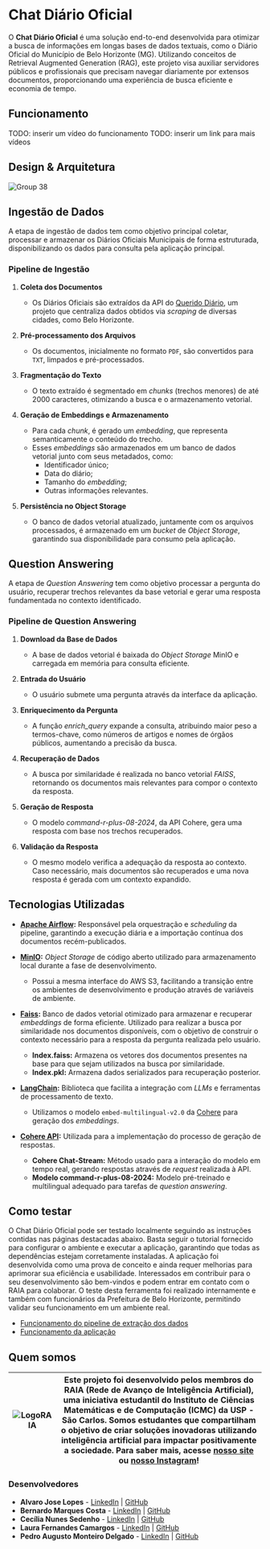 # Chat Diário Oficial

O **Chat Diário Oficial** é uma solução end-to-end desenvolvida para otimizar a busca de informações em longas bases de dados textuais, como o Diário Oficial do Município de Belo Horizonte (MG). Utilizando conceitos de Retrieval Augmented Generation (RAG), este projeto visa auxiliar servidores públicos e profissionais que precisam navegar diariamente por extensos documentos, proporcionando uma experiência de busca eficiente e economia de tempo.

## Funcionamento

TODO: inserir um vídeo do funcionamento
TODO: inserir um link para mais vídeos

## Design & Arquitetura 

![Group 38](https://github.com/user-attachments/assets/0747e95b-ec41-4cb9-86b1-d2e2035bdb1e)

## Ingestão de Dados

A etapa de ingestão de dados tem como objetivo principal coletar, processar e armazenar os Diários Oficiais Municipais de forma estruturada, disponibilizando os dados para consulta pela aplicação principal.

### **Pipeline de Ingestão**

1.  **Coleta dos Documentos**
    
    -   Os Diários Oficiais são extraídos da API do [Querido Diário](https://ok.org.br/projetos/querido-diario/), um projeto que centraliza dados obtidos via _scraping_ de diversas cidades, como Belo Horizonte.
2.  **Pré-processamento dos Arquivos**
    
    -   Os documentos, inicialmente no formato `PDF`, são convertidos para `TXT`, limpados e pré-processados.
3.  **Fragmentação do Texto**
    
    -   O texto extraído é segmentado em _chunks_ (trechos menores) de até 2000 caracteres, otimizando a busca e o armazenamento vetorial.
4.  **Geração de Embeddings e Armazenamento**
    
    -   Para cada _chunk_, é gerado um _embedding_, que representa semanticamente o conteúdo do trecho.
    -   Esses _embeddings_ são armazenados em um banco de dados vetorial junto com seus metadados, como:
        -   Identificador único;
        -   Data do diário;
        -   Tamanho do _embedding_;
        -   Outras informações relevantes.
5.  **Persistência no Object Storage**
    
    -   O banco de dados vetorial atualizado, juntamente com os arquivos processados, é armazenado em um _bucket_ de _Object Storage_, garantindo sua disponibilidade para consumo pela aplicação.

## Question Answering

A etapa de *Question Answering* tem como objetivo processar a pergunta do usuário, recuperar trechos relevantes da base vetorial e gerar uma resposta fundamentada no contexto identificado.

### **Pipeline de Question Answering**

1. **Download da Base de Dados**
    - A base de dados vetorial é baixada do *Object Storage* MinIO e carregada em memória para consulta eficiente.
    
2. **Entrada do Usuário**
    - O usuário submete uma pergunta através da interface da aplicação.
    
3. **Enriquecimento da Pergunta**
    - A função *enrich_query* expande a consulta, atribuindo maior peso a termos-chave, como números de artigos e nomes de órgãos públicos, aumentando a precisão da busca.
    
4. **Recuperação de Dados**
    - A busca por similaridade é realizada no banco vetorial *FAISS*, retornando os documentos mais relevantes para compor o contexto da resposta.
    
5. **Geração de Resposta**
    - O modelo *command-r-plus-08-2024*, da API Cohere, gera uma resposta com base nos trechos recuperados.
    
6. **Validação da Resposta**
    - O mesmo modelo verifica a adequação da resposta ao contexto. Caso necessário, mais documentos são recuperados e uma nova resposta é gerada com um contexto expandido.

## **Tecnologias Utilizadas**

-   **[Apache Airflow](https://airflow.apache.org/):**  Responsável pela orquestração e _scheduling_ da pipeline, garantindo a execução diária e a importação contínua dos documentos recém-publicados.

-   **[MinIO](https://min.io/):** _Object Storage_ de código aberto utilizado para armazenamento local durante a fase de desenvolvimento.
    
    -   Possui a mesma interface do AWS S3, facilitando a transição entre os ambientes de desenvolvimento e produção através de variáveis de ambiente.

-   **[Faiss](https://ai.meta.com/tools/faiss/):**  Banco de dados vetorial otimizado para armazenar e recuperar _embeddings_ de forma eficiente. Utilizado para realizar a busca por similaridade nos documentos disponíveis, com o objetivo de construir o contexto necessário para a resposta da pergunta realizada pelo usuário.
    - **Index.faiss:** Armazena os vetores dos documentos presentes na base para que sejam utilizados na busca por similaridade.
    - **Index.pkl:** Armazena dados serializados para recuperação posterior.

-   **[LangChain](https://www.langchain.com/):**  Biblioteca que facilita a integração com _LLMs_ e ferramentas de processamento de texto.
    -   Utilizamos o modelo `embed-multilingual-v2.0` da [Cohere](https://cohere.com/) para geração dos _embeddings_.

-   **[Cohere API](https://cohere.ai/docs):** Utilizada para a implementação do processo de geração de respostas.
    - **Cohere Chat-Stream:** Método usado para a interação do modelo em tempo real, gerando respostas através de *request* realizada à API.
    - **Modelo command-r-plus-08-2024:** Modelo pré-treinado e multilingual adequado para tarefas de *question answering*.


## Como testar
O Chat Diário Oficial pode ser testado localmente seguindo as instruções contidas nas páginas destacadas abaixo. Basta seguir o tutorial fornecido para configurar o ambiente e executar a aplicação, garantindo que todas as dependências estejam corretamente instaladas. A aplicação foi desenvolvida como uma prova de conceito e ainda requer melhorias para aprimorar sua eficiência e usabilidade. Interessados em contribuir para o seu desenvolvimento são bem-vindos e podem entrar em contato com o RAIA para colaborar. O teste desta ferramenta foi realizado internamente e também com funcionários da Prefeitura de Belo Horizonte, permitindo validar seu funcionamento em um ambiente real.
- [Funcionamento do pipeline de extração dos dados](https://github.com/gruporaia/Chat-Diario-Oficial/tree/main/ingestion/airflow_project)
- [Funcionamento da aplicação](https://github.com/gruporaia/Chat-Diario-Oficial/tree/main/app)

## Quem somos
| ![LogoRAIA](https://github.com/user-attachments/assets/ce3f8386-a900-43ff-af84-adce9c17abd2) |  Este projeto foi desenvolvido pelos membros do **RAIA (Rede de Avanço de Inteligência Artificial)**, uma iniciativa estudantil do Instituto de Ciências Matemáticas e de Computação (ICMC) da USP - São Carlos. Somos estudantes que compartilham o objetivo de criar soluções inovadoras utilizando inteligência artificial para impactar positivamente a sociedade. Para saber mais, acesse [nosso site](https://gruporaia.vercel.app/) ou [nosso Instagram](instagram.com/grupo.raia)! |
|------------------|-------------------------------------------|
 
### **Desenvolvedores**
- **Alvaro Jose Lopes** - [LinkedIn](https://www.linkedin.com/in/alvaro-jose-lopes/) | [GitHub](https://github.com/AlvaroJoseLopes)
- **Bernardo Marques Costa** - [LinkedIn](https://www.linkedin.com/in/bernardo-marques-costa/) | [GitHub](https://github.com/bmarquescost)
- **Cecília Nunes Sedenho** - [LinkedIn](https://www.linkedin.com/in/cec%C3%ADlia-nunes-sedenho-305059255/) | [GitHub](https://github.com/HeNunes)
- **Laura Fernandes Camargos** - [LinkedIn](https://www.linkedin.com/in/laura-fernandes-camargos-a26b89246/) | [GitHub](https://github.com/laurafcamargos)
- **Pedro Augusto Monteiro Delgado** - [LinkedIn](https://www.linkedin.com/in/pedroamdelgado) | [GitHub](https://github.com/DelgadoPedro)


